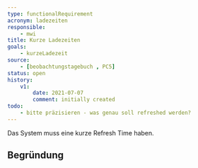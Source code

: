 ```yaml
---
type: functionalRequirement
acronym: ladezeiten
responsible:
    - mwi
title: Kurze Ladezeiten
goals:
    - kurzeLadezeit
source:
    - [beobachtungstagebuch , PC5]
status: open
history:
    v1:
        date: 2021-07-07
        comment: initially created
todo: 
    - bitte präzisieren - was genau soll refreshed werden?        
---
```


Das System muss eine kurze Refresh Time haben.

## Begründung